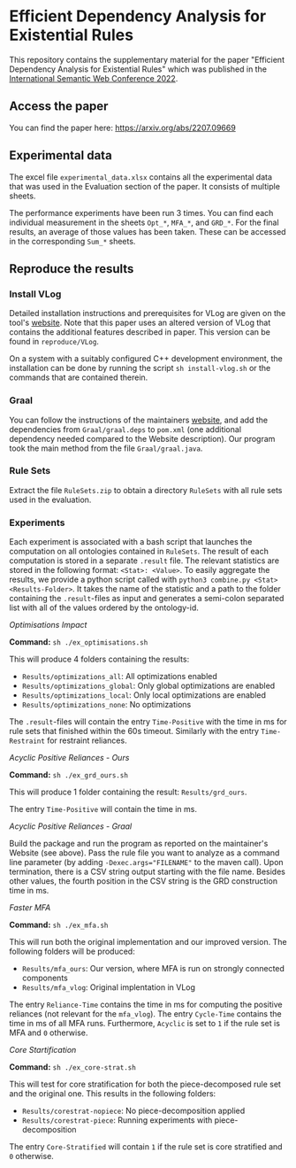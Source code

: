 # Efficient Dependency Analysis for Existential Rules

This repository contains the supplementary material for the paper "Efficient Dependency Analysis for Existential Rules" which was published in the [International Semantic Web Conference 2022](https://iswc2022.semanticweb.org/).

## Access the paper

You can find the paper here: https://arxiv.org/abs/2207.09669

## Experimental data

The excel file ```experimental_data.xlsx``` contains all the experimental data that was used in the Evaluation section of the paper. It consists of multiple sheets. 

The performance experiments have been run 3 times. You can find each individual measurement in the sheets ```Opt_*```, ```MFA_*```, and ```GRD_*```. For the final results, an average of those values has been taken. These can be accessed in the corresponding ```Sum_*``` sheets.  

## Reproduce the results

### Install VLog

Detailed installation instructions and prerequisites for VLog are given on the tool's [website](https://github.com/karmaresearch/vlog). Note that this paper uses an altered version of VLog that contains the additional features described in paper. This version can be found in ```reproduce/VLog```.

On a system with a suitably configured C++ development environment,
the installation can be done by running the script ```sh install-vlog.sh```
or the commands that are contained therein.

###  Graal

You can follow the instructions of the maintainers [website](http://graphik-team.github.io/graal/doc/without-ide),
and add the dependencies from ```Graal/graal.deps``` to ```pom.xml``` (one additional
dependency needed compared to the Website description). Our program took the main method
from the file ```Graal/graal.java```.

### Rule Sets

Extract the file ```RuleSets.zip``` to obtain a directory ```RuleSets``` with
all rule sets used in the evaluation.

### Experiments

Each experiment is associated with a bash script that launches the computation
on all ontologies contained in ```RuleSets```. The result of each computation
is stored in a separate ```.result``` file. The relevant statistics are stored
in the following format: ```<Stat>: <Value>```. To easily aggregate the results,
we provide a python script called with ```python3 combine.py <Stat> <Results-Folder>```.
It takes the name of the statistic and a path to the folder containing the
```.result```-files as input and generates a semi-colon separated list with all
of the values ordered by the ontology-id.

_Optimisations Impact_

**Command:** ```sh ./ex_optimisations.sh```

This will produce 4 folders containing the results:

- ```Results/optimizations_all```: All optimizations enabled
- ```Results/optimizations_global```: Only global optimizations are enabled
- ```Results/optimizations_local```: Only local optimizations are enabled
- ```Results/optimizations_none```: No optimizations

The ```.result```-files will contain the entry ```Time-Positive``` with the time
in ms for rule sets that finished within the 60s timeout. Similarly with the 
entry ```Time-Restraint``` for restraint reliances.

_Acyclic Positive Reliances - Ours_

**Command:** ```sh ./ex_grd_ours.sh```

This will produce 1 folder containing the result: ```Results/grd_ours```.

The entry ```Time-Positive``` will contain the time in ms.

_Acyclic Positive Reliances - Graal_

Build the package and run the program as reported on the maintainer's Website (see above).
Pass the rule file you want to analyze as a command line parameter (by adding
```-Dexec.args="FILENAME"``` to the maven call). Upon termination, there is a CSV string
output starting with the file name. Besides other values, the fourth position in the CSV
string is the GRD construction time in ms.

_Faster MFA_

**Command:** ```sh ./ex_mfa.sh```

This will run both the original implementation and our improved version. The following
folders will be produced:
- ```Results/mfa_ours```: Our version, where MFA is run on strongly connected components
- ```Results/mfa_vlog```: Original implentation in VLog

The entry ```Reliance-Time``` contains the time in ms for computing the positive reliances
(not relevant for the ```mfa_vlog```). The entry ```Cycle-Time``` contains the time in ms
of all MFA runs. Furthermore, ```Acyclic``` is set to ```1```
if the rule set is MFA and ```0``` otherwise.

_Core Startification_

**Command:** ```sh ./ex_core-strat.sh```

This will test for core stratification for both the piece-decomposed rule set and the
original one. This results in the following folders:
- ```Results/corestrat-nopiece```: No piece-decomposition applied
- ```Results/corestrat-piece```: Running experiments with piece-decomposition

The entry ```Core-Stratified``` will contain ```1```
if the rule set is core stratified and ```0``` otherwise.
